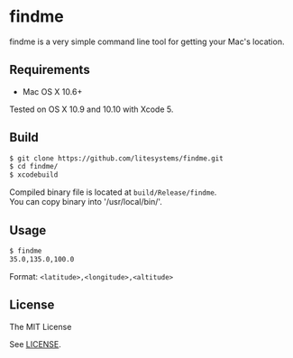 findme
======
findme is a very simple command line tool for getting your Mac's location.

Requirements
------------
* Mac OS X 10.6+

Tested on OS X 10.9 and 10.10 with Xcode 5.

Build
-----
```bash
$ git clone https://github.com/litesystems/findme.git
$ cd findme/
$ xcodebuild
```

Compiled binary file is located at `build/Release/findme`.  
You can copy binary into '/usr/local/bin/'.

Usage
-----
```bash
$ findme
35.0,135.0,100.0
```

Format: `<latitude>,<longitude>,<altitude>`

License
-------
The MIT License

See [LICENSE](LICENSE).
